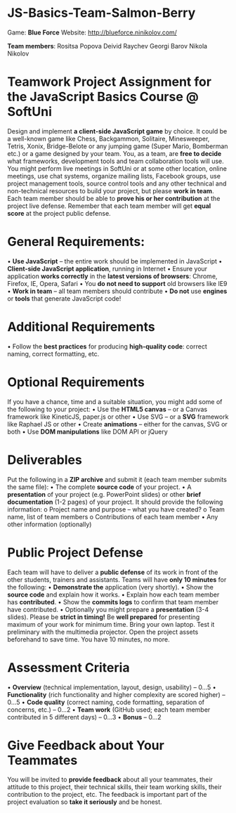 JS-Basics-Team-Salmon-Berry
===========================

Game: **Blue Force**
Website: http://blueforce.ninikolov.com/


**Team members**:
Rositsa Popova
Deivid Raychev
Georgi Barov
Nikola Nikolov



Teamwork Project Assignment for the JavaScript Basics Course @ SoftUni 
======================================================================

Design and implement **a client-side JavaScript game** by choice. It could be a well-known game like Chess, Backgammon, Solitaire, Minesweeper, Tetris, Xonix, Bridge-Belote or any jumping game (Super Mario, Bomberman etc.) or a game designed by your team.
You, as a team, are **free to decide** what frameworks, development tools and team collaboration tools will use. You might perform live meetings in SoftUni or at some other location, online meetings, use chat systems, organize mailing lists, Facebook groups, use project management tools, source control tools and any other technical and non-technical resources to build your project, but please **work in team**. Each team member should be able to **prove his or her contribution** at the project live defense. Remember that each team member will get **equal score** at the project public defense.

General Requirements:
=====================
•	**Use JavaScript** – the entire work should be implemented in JavaScript
•	**Client-side JavaScript application**, running in Internet
•	Ensure your application **works correctly** in the **latest versions of browsers**: Chrome, Firefox, IE, Opera, Safari
•	You **do not need to support** old browsers like IE9
•	**Work in team** – all team members should contribute
•	**Do not** use **engines** or **tools** that generate JavaScript code!

Additional Requirements
=======================
•	Follow the **best practices** for producing **high-quality code**: correct naming, correct formatting, etc.

Optional Requirements
=====================
If you have a chance, time and a suitable situation, you might add some of the following to your project:
•	Use the **HTML5 canvas** – or a Canvas framework like KineticJS, paper.js or other
•	Use SVG – or a **SVG** framework like Raphael JS or other 
•	Create **animations** – either for the canvas, SVG or both
•	Use **DOM manipulations** like DOM API or jQuery

Deliverables
============
Put the following in a **ZIP archive** and submit it (each team member submits the same file):
•	The complete **source code** of your project.
•	A **presentation** of your project (e.g. PowerPoint slides) or other **brief documentation** (1-2 pages) of your project. It should provide the following information:
	o	Project name and purpose – what you have created?
	o	Team name, list of team members
	o	Contributions of each team member
•	Any other information (optionally)

Public Project Defense
======================
Each team will have to deliver a **public defense** of its work in front of the other students, trainers and assistants. Teams will have **only 10 minutes** for the following:
•	**Demonstrate the** application (very shortly).
•	Show the **source code** and explain how it works.
•	Explain how each team member has **contributed**.
•	Show the **commits logs** to confirm that team member have contributed.
•	Optionally you might prepare a **presentation** (3-4 slides).
Please be **strict in timing!** Be **well prepared** for presenting maximum of your work for minimum time. Bring your own laptop. Test it preliminary with the multimedia projector. Open the project assets beforehand to save time. You have 10 minutes, no more.

Assessment Criteria
===================
•	**Overview** (technical implementation, layout, design, usability) – 0…5
•	**Functionality** (rich functionality and higher complexity are scored higher) – 0…5
•	**Code quality** (correct naming, code formatting, separation of concerns, etc.) – 0…2
•	**Team work** (GitHub used; each team member contributed in 5 different days) – 0…3
•	**Bonus** – 0…2

Give Feedback about Your Teammates
==================================
You will be invited to **provide feedback** about all your teammates, their attitude to this project, their technical skills, their team working skills, their contribution to the project, etc. The feedback is important part of the project evaluation so **take it seriously** and be honest.
